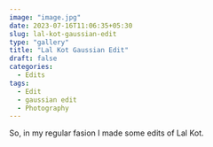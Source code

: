 ```yaml
---
image: "image.jpg"
date: 2023-07-16T11:06:35+05:30
slug: lal-kot-gaussian-edit
type: "gallery"
title: "Lal Kot Gaussian Edit"
draft: false
categories:
  - Edits
tags:
  - Edit
  - gaussian edit
  - Photography
---
```


So, in my regular fasion I made some edits of Lal Kot.